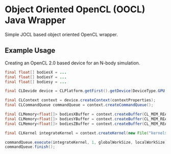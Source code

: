 # Object Oriented OpenCL (OOCL) Java Wrapper #

Simple JOCL based object oriented OpenCL wrapper.

## Example Usage ##

Creating an OpenCL 2.0 based device for an N-body simulation.

```java
final float[] bodiesX = ...
final float[] bodiesY = ...
final float[] bodiesy = ...

final CLDevide device = CLPlatform.getFirst().getDevice(DeviceType.GPU, d -> d.getDeviceVersion() >= 2.0f).orElseThrow(() -> new IllegalStateException());

final CLContext context = device.createContext(contextProperties);
final CLCommandQueue commandQueue = context.createCommandQueue();

final CLMemory<float[]> bodiesXBuffer = context.createBuffer(CL_MEM_READ_WRITE | CL_MEM_COPY_HOST_PTR, bodiesX);
final CLMemory<float[]> bodiesYBuffer = context.createBuffer(CL_MEM_READ_WRITE | CL_MEM_COPY_HOST_PTR, bodiesY);
final CLMemory<float[]> bodiesZBuffer = context.createBuffer(CL_MEM_READ_WRITE | CL_MEM_COPY_HOST_PTR, bodiesZ);

final CLKernel integrateKernel = context.createKernel(new File("kernels/nbody/integrate.cl"), "integrate", BuildOptions.EMPTY);

commandQueue.execute(integrateKernel, 1, globalWorkSize, localWorkSize);
commandQueue.finish();

```
